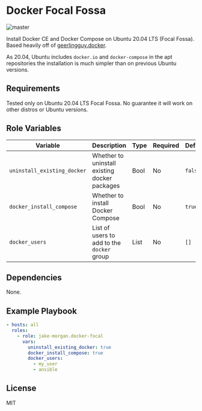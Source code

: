 Docker Focal Fossa
=========

![master](https://github.com/jake-morgan/ansible-role-docker-focal/workflows/master/badge.svg)

Install Docker CE and Docker Compose on Ubuntu 20.04 LTS (Focal Fossa). Based heavily off of [geerlingguy.docker](https://github.com/geerlingguy/ansible-role-docker).

As 20.04, Ubuntu includes `docker.io` and `docker-compose` in the apt repositories the installation is much simpler than on previous Ubuntu versions.

Requirements
------------

Tested only on Ubuntu 20.04 LTS Focal Fossa. No guarantee it will work on other distros or Ubuntu versions.

Role Variables
--------------

| Variable | Description | Type| Required | Default |
|-|-|-|-|-|
| `uninstall_existing_docker` | Whether to uninstall existing docker packages | Bool | No | `false` |
| `docker_install_compose` | Whether to install Docker Compose | Bool | No | `true` |
| `docker_users` | List of users to add to the `docker` group | List | No | `[]` |

Dependencies
------------

None.

Example Playbook
----------------

```yaml
- hosts: all
  roles:
    - role: jake-morgan.docker-focal
      vars:
        uninstall_existing_docker: true
        docker_install_compose: true
        docker_users:
          - my_user
          - ansible
```

License
-------

MIT
